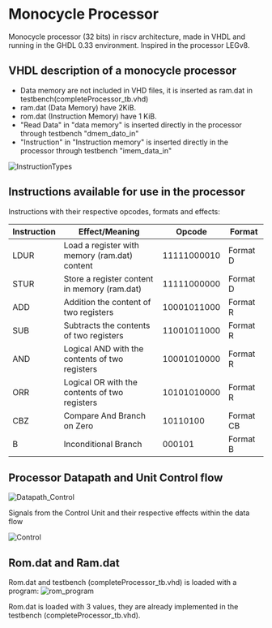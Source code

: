 # Monocycle Processor
Monocycle processor (32 bits) in riscv architecture, made in VHDL and running in the GHDL 0.33 environment. Inspired in the processor LEGv8. 
## VHDL description of a monocycle processor

  - Data memory are not included in VHD files, it is inserted as ram.dat in testbench(completeProcessor_tb.vhd)
  - ram.dat (Data Memory) have 2KiB.
  - rom.dat (Instruction Memory) have 1 KiB.
  - "Read Data" in "data memory" is inserted directly in the processor through testbench "dmem_dato_in"
  - "Instruction" in "Instruction memory" is inserted directly in the processor through testbench "imem_data_in"

![InstructionTypes](https://user-images.githubusercontent.com/59322464/167226749-3e98f9ac-0cbc-418a-9572-9d75318cf995.png)

## Instructions available for use in the processor

Instructions with their respective opcodes, formats and effects:

| Instruction  | Effect/Meaning | Opcode | Format |
| ------------- | ------------- | ------------- | ------------- |
| LDUR  | Load a register with memory (ram.dat) content  | 11111000010 | Format D |
| STUR  | Store a register content in memory (ram.dat)  |11111000000|Format D|
| ADD  | Addition the content of two registers  | 10001011000 |Format R|
| SUB  | Subtracts the contents of two registers  | 11001011000 |Format R|
| AND  | Logical AND with the contents of two registers   | 10001010000 |Format R|
| ORR  | Logical OR  with the contents of two registers |10101010000|Format R|
| CBZ  | Compare And Branch on Zero  | 10110100 |Format CB|
| B  | Inconditional Branch |    000101 |Format B|

## Processor Datapath and Unit Control flow 

![Datapath_Control](https://github.com/GustavsC/Monocycle-processor/assets/59322464/4f7b190b-998e-4d0a-b11b-35cc7ad06830)

Signals from the Control Unit and their respective effects within the data flow

![Control](https://github.com/GustavsC/Monocycle-processor/assets/59322464/38a59975-ffa9-46ef-9810-cd3fa4be8080)

## Rom.dat and Ram.dat
Rom.dat and testbench (completeProcessor_tb.vhd) is loaded with a program:
![rom_program](https://github.com/GustavsC/Monocycle-processor/assets/59322464/460895d4-bbc8-44c0-90e5-31dbee1b907c)

Rom.dat is loaded with 3 values, they are already implemented in the testbench (completeProcessor_tb.vhd).
